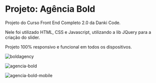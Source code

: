 # Projeto: Agência Bold

Projeto do Curso Front End Completo 2.0 da Danki Code.

Nele foi utilizado HTML, CSS e Javascript, utilizando a lib JQuery para a criação do slider.

Projeto 100% responsivo e funcional em todos os dispositivos.

![boldagency](https://user-images.githubusercontent.com/68472772/186998391-b26987e2-e6f3-4d10-b6d3-21b5b2901594.png)

![agencia-bold](https://user-images.githubusercontent.com/68472772/185151910-64e44433-dd35-45f6-96d7-eb311f6888e5.gif)

![agencia-bold-mobile](https://user-images.githubusercontent.com/68472772/185151422-02479632-8f09-4c70-8478-6f0f86a46f39.gif)
